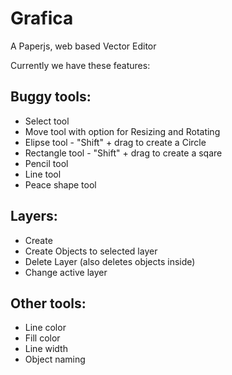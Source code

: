 # Grafica
A Paperjs, web based Vector Editor

Currently we have these features:

Buggy tools:
----
- Select tool
- Move tool with option for Resizing and Rotating
- Elipse tool - "Shift" + drag to create a Circle
- Rectangle tool - "Shift" + drag to create a sqare
- Pencil tool
- Line tool
- Peace shape tool

Layers:
-----
- Create
- Create Objects to selected layer
- Delete Layer (also deletes objects inside)
- Change active layer

Other tools:
-----
- Line color
- Fill color
- Line width
- Object naming


